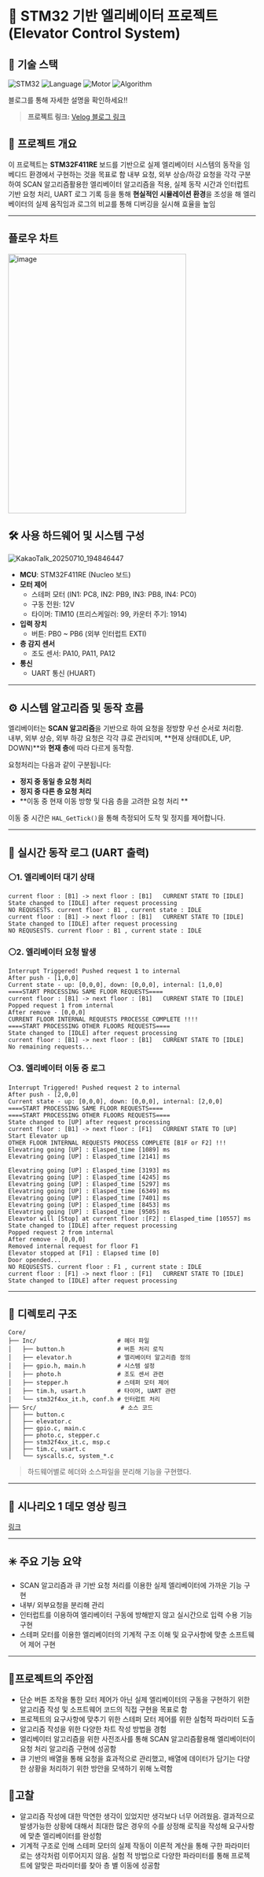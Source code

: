 # 🔵 STM32 기반 엘리베이터 프로젝트 (Elevator Control System)

## 🧰 기술 스택
![STM32](https://img.shields.io/badge/Board-STM32F411RE-blue)
![Language](https://img.shields.io/badge/Language-C-informational)
![Motor](https://img.shields.io/badge/Motor-Stepper-green)
![Algorithm](https://img.shields.io/badge/SCAN-algorithm-blue)


블로그를 통해 자세한 설명을 확인하세요!!

> **프로젝트 링크:** [Velog 블로그 링크](https://velog.io/@david1597/%EC%97%98%EB%A6%AC%EB%B2%A0%EC%9D%B4%ED%84%B0-%ED%94%84%EB%A1%9C%EC%A0%9D%ED%8A%B8-1)

## 📌 프로젝트 개요

이 프로젝트는 **STM32F411RE** 보드를 기반으로 실제 엘리베이터 시스템의 동작을 임베디드 환경에서 구현하는 것을 목표로 함
내부 요청, 외부 상승/하강 요청을 각각 구분하여 SCAN 알고리즘활용한 엘리베이터 알고리즘을  적용, 실제 동작 시간과 인터럽트 기반 요청 처리, UART 로그 기록 등을 통해 **현실적인 시뮬레이션 환경**을 조성을 해 엘리베이터의 실제 움직임과 로그의 비교를 통해 디버깅을 실시해 효율을 높임

---

## 플로우 차트

<img width="362" height="527" alt="image" src="https://github.com/user-attachments/assets/e44afc06-98b1-4e37-a6d9-6a561dc84834" />




## 🛠️ 사용 하드웨어 및 시스템 구성

![KakaoTalk_20250710_194846447](https://github.com/user-attachments/assets/102f81c8-7345-4421-a160-4adb7a451bf9)


- **MCU**: STM32F411RE (Nucleo 보드)
- **모터 제어**
  - 스테퍼 모터 (IN1: PC8, IN2: PB9, IN3: PB8, IN4: PC0)
  - 구동 전원: 12V
  - 타이머: TIM10 (프리스케일러: 99, 카운터 주기: 1914)
- **입력 장치**
  - 버튼: PB0 ~ PB6 (외부 인터럽트 EXTI)
- **층 감지 센서**
  - 조도 센서: PA10, PA11, PA12
- **통신**
  - UART 통신 (HUART)

---

## ⚙️ 시스템 알고리즘 및 동작 흐름

엘리베이터는 **SCAN 알고리즘**을 기반으로 하여 요청을 정방향 우선 순서로 처리함.  
내부, 외부 상승, 외부 하강 요청은 각각 큐로 관리되며, **현재 상태(IDLE, UP, DOWN)**와 **현재 층**에 따라 다르게 동작함.

요청처리는 다음과 같이 구분됩니다:
- **정지 중 동일 층 요청 처리**
- **정지 중 다른 층 요청 처리**
- **이동 중 현재 이동 방향 및 다음 층을 고려한 요청 처리 **

이동 중 시간은 `HAL_GetTick()`을 통해 측정되어 도착 및 정지를 제어합니다.

---

## 🧪 실시간 동작 로그 (UART 출력)


### ⚪1. 엘리베이터 대기 상태
```
current floor : [B1] -> next floor : [B1]   CURRENT STATE TO [IDLE]
State changed to [IDLE] after request processing 
NO REQUSESTS. current floor : B1 , current state : IDLE
current floor : [B1] -> next floor : [B1]   CURRENT STATE TO [IDLE]
State changed to [IDLE] after request processing 
NO REQUSESTS. current floor : B1 , current state : IDLE
```

### ⚪2. 엘리베이터 요청 발생
```
Interrupt Triggered! Pushed request 1 to internal
After push - [1,0,0]
Current state - up: [0,0,0], down: [0,0,0], internal: [1,0,0] 
====START PROCESSING SAME FLOOR REQUESTS====
current floor : [B1] -> next floor : [B1]   CURRENT STATE TO [IDLE]
Popped request 1 from internal
After remove - [0,0,0]
CURRENT FLOOR INTERNAL REQUESTS PROCESSE COMPLETE !!!! 
====START PROCESSING OTHER FLOORS REQUESTS====
State changed to [IDLE] after request processing 
current floor : [B1] -> next floor : [B1]   CURRENT STATE TO [IDLE]
No remaining requests...
```

### ⚪3. 엘리베이터 이동 중 로그
```
Interrupt Triggered! Pushed request 2 to internal
After push - [2,0,0]
Current state - up: [0,0,0], down: [0,0,0], internal: [2,0,0] 
====START PROCESSING SAME FLOOR REQUESTS====
====START PROCESSING OTHER FLOORS REQUESTS====
State changed to [UP] after request processing
current floor : [B1] -> next floor : [F1]   CURRENT STATE TO [UP]
Start Elevator up 
OTHER FLOOR INTERNAL REQUESTS PROCESS COMPLETE [B1F or F2] !!! 
Elevatring going [UP] : Elasped_time [1089] ms 
Elevatring going [UP] : Elasped_time [2141] ms 

Elevatring going [UP] : Elasped_time [3193] ms 
Elevatring going [UP] : Elasped_time [4245] ms 
Elevatring going [UP] : Elasped_time [5297] ms 
Elevatring going [UP] : Elasped_time [6349] ms 
Elevatring going [UP] : Elasped_time [7401] ms 
Elevatring going [UP] : Elasped_time [8453] ms 
Elevatring going [UP] : Elasped_time [9505] ms 
Eleavtor will [Stop] at current floor :[F2] : Elasped_time [10557] ms 
State changed to [IDLE] after request processing 
Popped request 2 from internal
After remove - [0,0,0]
Removed internal request for floor F1
Elevator stopped at [F1] : Elapsed time [0] 
Door opended... 
NO REQUSESTS. current floor : F1 , current state : IDLE
current floor : [F1] -> next floor : [F1]   CURRENT STATE TO [IDLE]
State changed to [IDLE] after request processing 
```


---

## 📁 디렉토리 구조
```
Core/
├── Inc/                       # 헤더 파일
│   ├── button.h               # 버튼 처리 로직
│   ├── elevator.h             # 엘리베이터 알고리즘 정의
│   ├── gpio.h, main.h         # 시스템 설정
│   ├── photo.h                # 조도 센서 관련
│   ├── stepper.h              # 스테퍼 모터 제어
│   ├── tim.h, usart.h         # 타이머, UART 관련
│   └── stm32f4xx_it.h, conf.h # 인터럽트 처리
├── Src/                        # 소스 코드
│   ├── button.c
│   ├── elevator.c
│   ├── gpio.c, main.c
│   ├── photo.c, stepper.c
│   ├── stm32f4xx_it.c, msp.c
│   ├── tim.c, usart.c
│   └── syscalls.c, system_*.c
```

>하드웨어별로 헤더와 소스파일을 분리해 기능을 구현했다.
---

## 🎥 시나리오 1 데모 영상 링크

[링크](https://youtube.com/shorts/fPVCTo8LI_0)
 
---

## ✳️ 주요 기능 요약
- SCAN 알고리즘과 큐 기반 요청 처리를 이용한 실제 엘리베이터에 가까운 기능 구현
- 내부/ 외부요청을 분리해 관리
- 인터럽트를 이용하여 엘리베이터 구동에 방해받지 않고 실시간으로 입력 수용 기능 구현
- 스테퍼 모터를 이용한 엘리베이터의 기계적 구조 이해 및 요구사항에 맞춘 소프트웨어 제어 구현

---

## 🧠프로젝트의 주안점
- 단순 버튼 조작을 통한 모터 제어가 아닌 실제 엘리베이터의 구동을 구현하기 위한 알고리즘 작성 및 소프트웨어 코드의 직접 구현을 목표로 함
- 프로젝트의 요구사항에 맞추기 위한 스테퍼 모터 제어를 위한 실험적 파라미터 도출
- 알고리즘 작성을 위한 다양한 차트 작성 방법을 경험
- 엘리베이터 알고리즘을 위한 사전조사를 통해 SCAN 알고리즘활용해 엘리베이터이 요청 처리 알고리즘 구현에 성공함
- 큐 기반의 배열을 통해 요청을 효과적으로 관리했고, 배열에 데이터가 담기는 다양한 상황을 처리하기 위한 방안을 모색하기 위해 노력함

## 🧠고찰
- 알고리즘 작성에 대한 막연한 생각이 있었지만 생각보다 너무 어려웠음. 결과적으로 발생가능한 상황에 대해서 최대한 많은 경우의 수를 상정해 로직을 작성해 요구사항에 맞춘 엘리베이터를 완성함
- 기계적 구조로 인해 스테퍼 모터의 실제 작동이 이론적 계산을 통해 구한 파라미터로는 생각처럼 이루어지지 않음. 실험 적 방법으로 다양한 파라미터를 통해 프로젝트에 알맞은 파라미터를 찾아 층 별 이동에 성공함








